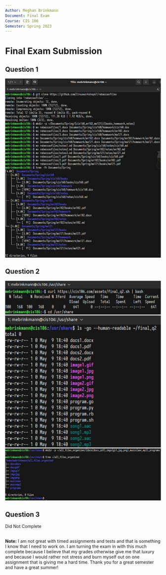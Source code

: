 ```yaml
---
Author: Meghan Brinkmann
Document: Final Exam
Course: CIS 106
Semester: Spring 2023
---
```


# Final Exam Submission

## Question 1
![q1.1](q1.1.png)<br>

## Question 2
![q2.1](q2.1.png)<br>
![q2.2](q2.2.png)<br>
![q2.3](q2.3.png)<br>

## Question 3
Did Not Complete<br><br>

**Note:** I am not great with timed assignments and tests and that is something I know that I need to work on. I am turning the exam in with this much complete because I believe that my grades otherwise give me that luxury and because I would rather not stress and burn myself out on one assignment that is giving me a hard time. Thank you for a great semester and have a great summer!